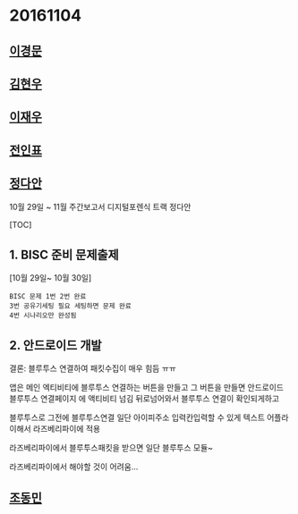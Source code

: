 20161104
========

## [이경문](gilgil.md)

## [김현우](kcrong.md)

## [이재우](inparadox.md) 

## [전인표](jeoninpyo.md)

## [정다안](dani.md)
10월 29일 ~ 11월
주간보고서
디지털포렌식 트랙 정다안

[TOC]
## 1. BISC 준비 문제출제




[10월 29일~ 10월 30일]
```
BISC 문제 1번 2번 완료
3번 공유기세팅 필요 세팅하면 문제 완료
4번 시나리오만 완성됨 
```

## 2. 안드로이드 개발 

결론: 블루투스 연결하여 패킷수집이 매우 힘듬 ㅠㅠ 

앱은 
메인 엑티비티에 블루투스 연결하는 버튼을 만들고
그 버튼을 만들면 안드로이드 블루투스 연결페이지 에 액티비티 넘김
뒤로넘어와서
블루투스 연결이 확인되게하고

블루투스로 
그전에 블루투스연결
일단 아이피주소 입력칸입력할 수 있게
텍스트 어플라이해서 
라즈베리파이에 적용

라즈베리파이에서 블루투스패킷을 받으면
일단 블루투스 모듈~

라즈베리파이에서 해야할 것이 어려움...



## [조동민](dmj.md)
